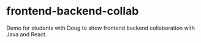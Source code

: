 # frontend-backend-collab

Demo for students with Doug to show frontend backend collaboration with Java and React. 
